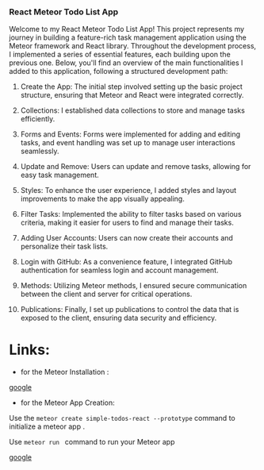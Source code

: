 ### React Meteor Todo List App


Welcome to my React Meteor Todo List App! This project represents my journey in building a feature-rich task management application using the Meteor framework and React library. Throughout the development process, I implemented a series of essential features, each building upon the previous one. Below, you'll find an overview of the main functionalities I added to this application, following a structured development path:

1. Create the App: The initial step involved setting up the basic project structure, ensuring that Meteor and React were integrated correctly.

2. Collections: I established data collections to store and manage tasks efficiently.

3. Forms and Events: Forms were implemented for adding and editing tasks, and event handling was set up to manage user interactions seamlessly.

4. Update and Remove: Users can update and remove tasks, allowing for easy task management.

5. Styles: To enhance the user experience, I added styles and layout improvements to make the app visually appealing.

6. Filter Tasks: Implemented the ability to filter tasks based on various criteria, making it easier for users to find and manage their tasks.

7. Adding User Accounts: Users can now create their accounts and personalize their task lists.

8. Login with GitHub: As a convenience feature, I integrated GitHub authentication for seamless login and account management.

9. Methods: Utilizing Meteor methods, I ensured secure communication between the client and server for critical operations.

10. Publications: Finally, I set up publications to control the data that is exposed to the client, ensuring data security and efficiency.

# Links:

- for the Meteor Installation :

[google](https://docs.meteor.com/install.html)

- for the Meteor App Creation:

Use the `meteor create simple-todos-react --prototype` command to initialize a meteor app .

Use `meteor run ` command to run your Meteor app 


[google](https://react-tutorial.meteor.com/simple-todos/01-creating-app) 





